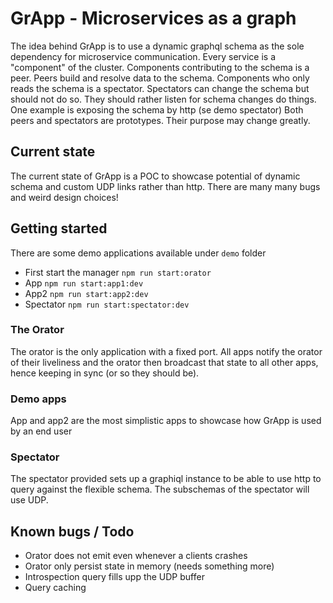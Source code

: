 # GrApp -  Microservices as a graph

The idea behind GrApp is to use a dynamic graphql schema as the sole dependency for microservice communication.
Every service is a "component" of the cluster.
Components contributing to the schema is a peer. Peers build and resolve data to the schema.
Components who only reads the schema is a spectator. Spectators can change the schema but should not do so.
They should rather listen for schema changes do things. One example is exposing the schema by http (se demo spectator)
Both peers and spectators are prototypes. Their purpose may change greatly.

## Current state
The current state of GrApp is a POC to showcase potential of dynamic schema and custom UDP links rather than http. There are many many bugs and weird design choices!

## Getting started
There are some demo applications available under `demo` folder
* First start the manager `npm run start:orator`
* App `npm run start:app1:dev`
* App2 `npm run start:app2:dev`
* Spectator `npm run start:spectator:dev`

### The Orator
The orator is the only application with a fixed port. All apps notify the orator of their liveliness and the orator then broadcast that state to all other apps, hence keeping in sync (or so they should be).
### Demo apps
App and app2 are the most simplistic apps to showcase how GrApp is used by an end user
### Spectator
The spectator provided sets up a graphiql instance to be able to use http to query against the flexible schema. The subschemas of the spectator will use UDP.

## Known bugs / Todo
* Orator does not emit even whenever a clients crashes
* Orator only persist state in memory (needs something more)
* Introspection query fills upp the UDP buffer
* Query caching